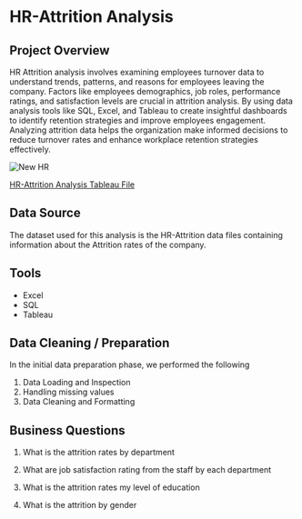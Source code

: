 
# **HR-Attrition Analysis**

## Project Overview

HR Attrition analysis involves examining employees turnover data to understand trends, patterns, and reasons for employees leaving the company. Factors like employees demographics, job roles, performance ratings, and satisfaction levels are crucial in attrition analysis. By using data analysis tools like SQL, Excel, and Tableau to create insightful dashboards to identify retention strategies and improve employees engagement. Analyzing attrition data helps the organization make informed decisions to reduce turnover rates and enhance workplace retention strategies effectively.

![New HR](https://github.com/Oluwafemiokans/HR-Attrition-Analysis/assets/159950899/0d2b7207-799f-48d5-a8ef-6c674ad4b51b)

[HR-Attrition Analysis Tableau File](https://public.tableau.com/app/profile/oluwafemi.okanlawon/viz/HRData_17061830516970/Dashboard?publish=yes)

## Data Source

The dataset used for this analysis is the HR-Attrition data files containing information about the Attrition rates of the company.

## Tools 

- Excel
- SQL
- Tableau

## Data Cleaning / Preparation

In the initial data preparation phase, we performed the following

1. Data Loading and Inspection
2. Handling missing values
3. Data Cleaning and Formatting

## Business Questions

1. What is the attrition rates by department

2. What are job satisfaction rating from the staff by each department

3. What is the attrition rates my level of education

4. What is the attrition by gender
